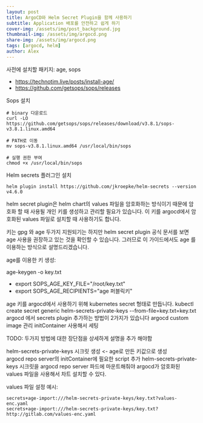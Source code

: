 ```yaml
---
layout: post
title: ArgoCD와 Helm Secret Plugin을 함께 사용하기
subtitle: Application 배포를 안전하고 쉽게 하기
cover-img: /assets/img/post_background.jpg
thumbnail-img: /assets/img/argocd.png
share-img: /assets/img/argocd.png
tags: [argocd, helm]
author: Alex
---
```


사전에 설치할 패키지: age, sops

- https://technotim.live/posts/install-age/
- https://github.com/getsops/sops/releases

Sops 설치

```
# binary 다운로드
curl -LO https://github.com/getsops/sops/releases/download/v3.8.1/sops-v3.8.1.linux.amd64

# PATH로 이동 
mv sops-v3.8.1.linux.amd64 /usr/local/bin/sops

# 실행 권한 부여
chmod +x /usr/local/bin/sops
```
  
Helm secrets 플러그인 설치

``` helm plugin install https://github.com/jkroepke/helm-secrets --version v4.6.0 ```

helm secret plugin은 helm chart의 values 파일을 암호화하는 방식이기 때문에 암호화 할 때 사용될 개인 키를 생성하고 관리할 필요가 있습니다. 이 키를 argocd에서 암호화된 values 파일로 설치할 때 사용하기도 합니다.
 
키는 gpg 와 age 두가지 지원되기는 하지만 helm secret plugin 공식 문서를 보면 age 사용을 권장하고 있는 것을 확인할 수 있습니다. 그러므로 이 가이드에서도 age 를 이용하는 방식으로 설명드리겠습니다.

age를 이용한 키 생성: 

age-keygen -o key.txt
- export SOPS_AGE_KEY_FILE="/root/key.txt"
- export SOPS_AGE_RECIPIENTS="age 퍼블릭키"

age 키를 argocd에서 사용하기 위해 kubernetes secret 형태로 만듭니다.
kubectl create secret generic helm-secrets-private-keys --from-file=key.txt=key.txt
argocd 에서 secrets plugin 추가하는 방법이 2가지가 있습니다
argocd custom image 관리
initContainer 사용해서 세팅 

TODO: 두가지 방법에 대한 장단점을 상세하게 설명을 추가 해야함


helm-secrets-private-keys 시크릿 생성 <- age로 만든 키값으로 생성  
argocd repo server의 initContainer에 필요한 script 추가
helm-secrets-private-keys 시크릿을 argocd repo server 파드에 마운트해줘야 argocd가 암호화된 values 파일을 사용해서 차트 설치할 수 있다.


values 파일 설정 예시:
```
secrets+age-import:///helm-secrets-private-keys/key.txt?values-enc.yaml
secrets+age-import:///helm-secrets-private-keys/key.txt?http://gitlab.com/values-enc.yaml
```

